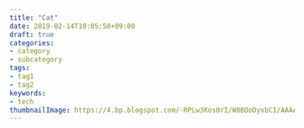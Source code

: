 ```yaml
---
title: "Cat"
date: 2019-02-14T10:05:58+09:00
draft: true
categories:
- category
- subcategory
tags:
- tag1
- tag2
keywords:
- tech
thumbnailImage: https://4.bp.blogspot.com/-RPLw3Kos0rI/W8BOoDyxbCI/AAAAAAABPbE/03p41eK5K1MkSqiLNVZnBf4_iFfrZUOsgCLcBGAs/s800/war_sensuikan_suimen.png
---
```


<!--more-->
